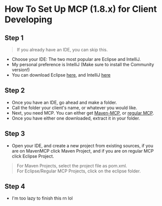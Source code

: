 # How To Set Up MCP (1.8.x) for Client Developing

## Step 1 
> If you already have an IDE, you can skip this.
- Choose your IDE: The two most popular are Eclipse and IntelliJ.
- My personal preference is IntelliJ (Make sure to install the Community version!)
- You can download Eclipse [here](https://www.eclipse.org/downloads/packages/installer), and IntelliJ [here](https://www.jetbrains.com/idea/download/)
## Step 2
- Once you have an IDE, go ahead and make a folder.
- Call the folder your client's name, or whatever you would like.
- Next, you need MCP. You can either get [Maven-MCP](https://github.com/Marcelektro/MavenMCP-1.8.9/), or [regular MCP](https://github.com/Marcelektro/MCP-919).
- Once you have either one downloaded, extract it in your folder.
## Step 3
- Open your IDE, and create a new project from existing sources, if you are on MavenMCP click Maven Project, and if you are on regular MCP click Eclipse Project.
> For Maven Projects, select the project file as pom.xml. <br>
> For Eclipse/Regular MCP Projects, click on the eclipse folder.
## Step 4
- I'm too lazy to finish this rn lol
